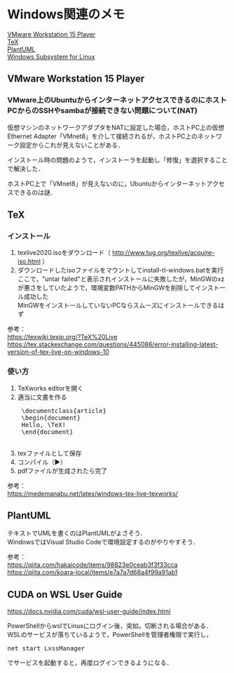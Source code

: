# Windows関連のメモ

[VMware Workstation 15 Player](#anchor_vmware)  
[TeX](#anchor_tex)  
[PlantUML](#anchor_plantuml)  
[Windows Subsystem for Linux](#anchor_wsl)  

<a id="anchor_vmware"></a>

## VMware Workstation 15 Player

### VMware上のUbuntuからインターネットアクセスできるのにホストPCからのSSHやsambaが接続できない問題について(NAT)

仮想マシンのネットワークアダプタをNATに設定した場合，ホストPC上の仮想Ethernet Adapter「VMnet8」を介して接続されるが，ホストPC上のネットワーク設定からこれが見えないことがある．

インストール時の問題のようで，インストーラを起動し「修復」を選択することで解決した．

ホストPC上で「VMnet8」が見えないのに，Ubuntuからインターネットアクセスできるのは謎．

<a id="anchor_tex"></a>

## TeX

### インストール

1. texlive2020.isoをダウンロード（ http://www.tug.org/texlive/acquire-iso.html ）  
1. ダウンロードしたisoファイルをマウントしてinstall-tl-windows.batを実行  
ここで，"untar failed"と表示されインストールに失敗したが，MinGWのxzが悪さをしていたようで，環境変数PATHからMinGWを削除してインストール成功した  
MinGWをインストールしていないPCならスムーズにインストールできるはず

参考：  
https://texwiki.texjp.org/?TeX%20Live  
https://tex.stackexchange.com/questions/445086/error-installing-latest-version-of-tex-live-on-windows-10

### 使い方

1. TeXworks editorを開く
1. 適当に文書を作る
	<pre>
	\documentclass{article}
	\begin{document}
	Hello, \TeX!
	\end{document}
	</pre>
1. texファイルとして保存  
1. コンパイル（▶）
1. pdfファイルが生成されたら完了


参考：  
https://medemanabu.net/latex/windows-tex-live-texworks/

<a id="anchor_plantuml"></a>

## PlantUML

テキストでUMLを書くのはPlantUMLがよさそう．  
WindowsではVisual Studio Codeで環境設定するのがやりやすそう．

参考：  
https://qiita.com/hakaicode/items/98823e0ceab3f3f33cca  
https://qiita.com/koara-local/items/e7a7a7d68a4f99a91ab1  

<a id="anchor_wsl"></a>

## CUDA on WSL User Guide

https://docs.nvidia.com/cuda/wsl-user-guide/index.html

PowerShellからwslでLinuxにログイン後，突如，切断される場合がある．  
WSLのサービスが落ちているようで，PowerShellを管理者権限で実行し，  
<pre>
net start LxssManager
</pre>
でサービスを起動すると，再度ログインできるようになる．

